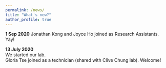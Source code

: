 ```yaml
---
permalink: /news/
title: "What's new?"
author_profile: true
---
```


**1 Sep 2020**
Jonathan Kong and Joyce Ho joined as Research Assistants. Yay!

**13 July 2020**  
We started our lab.  
Gloria Tse joined as a technician (shared with Clive Chung lab). Welcome!
